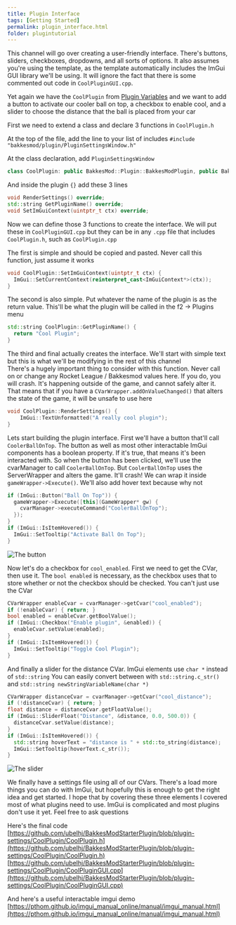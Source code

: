 ```yaml
---
title: Plugin Interface
tags: [Getting Started]
permalink: plugin_interface.html
folder: plugintutorial
---
```


This channel will go over creating a user-friendly interface. There's buttons, sliders, checkboxes, dropdowns, and all sorts of options. It also assumes you're using the template, as the template automatically includes the ImGui GUI library we'll be using. It will ignore the fact that there is some commented out code in `CoolPluginGUI.cpp`. 

Yet again we have the `CoolPlugin` from [Plugin Variables](plugin-variables.html) and we want to add a button to activate our cooler ball on top, a checkbox to enable cool, and a slider to choose the distance that the ball is placed from your car

First we need to extend a class and declare 3 functions in `CoolPlugin.h`

At the top of the file, add the line to your list of includes 
`#include "bakkesmod/plugin/PluginSettingsWindow.h"`

At the class declaration, add `PluginSettingsWindow`
```cpp
class CoolPlugin: public BakkesMod::Plugin::BakkesModPlugin, public BakkesMod::Plugin::PluginSettingsWindow
```

And inside the plugin `{}` add these 3 lines
```cpp
void RenderSettings() override;    
std::string GetPluginName() override;
void SetImGuiContext(uintptr_t ctx) override;
```

Now we can define those 3 functions to create the interface. We will put these in `CoolPluginGUI.cpp` but they can be in any `.cpp` file that includes `CoolPlugin.h`, such as `CoolPlugin.cpp`

The first is simple and should be copied and pasted. Never call this function, just assume it works
```cpp
void CoolPlugin::SetImGuiContext(uintptr_t ctx) {
  ImGui::SetCurrentContext(reinterpret_cast<ImGuiContext*>(ctx));
}
```
The second is also simple. Put whatever the name of the plugin is as the return value. This'll be what the plugin will be called in the f2 -> Plugins menu
```cpp
std::string CoolPlugin::GetPluginName() {
  return "Cool Plugin";
}
```
The third and final actually creates the interface. We'll start with simple text but this is what we'll be modifying in the rest of this channel  
There's a hugely important thing to consider with this function. Never call on or change any Rocket League / Bakkesmod values here. If you do, you will crash. It's happening outside of the game, and cannot safely alter it. That means that if you have a `CVarWrapper.addOnValueChanged()` that alters the state of the game, it will be unsafe to use here
```cpp
void CoolPlugin::RenderSettings() {
    ImGui::TextUnformatted("A really cool plugin");
}
```

Lets start building the plugin interface. First we'll have a button that'll call `CoolerBallOnTop`. The button as well as most other interactable ImGui components has a boolean property. If it's true, that means it's been interacted with. So when the button has been clicked, we'll use the cvarManager to call `CoolerBallOnTop`. But `CoolerBallOnTop` uses the ServerWrapper and alters the game. It'll crash! We can wrap it inside `gameWrapper->Execute()`. We'll also add hover text because why not
```cpp
if (ImGui::Button("Ball On Top")) {
  gameWrapper->Execute([this](GameWrapper* gw) { 
    cvarManager->executeCommand("CoolerBallOnTop"); 
  });
}
if (ImGui::IsItemHovered()) {
  ImGui::SetTooltip("Activate Ball On Top");
}
```

![The button](https://cdn.discordapp.com/attachments/863320309834186762/863537895444709416/unknown.png)

Now let's do a checkbox for `cool_enabled`. First we need to get the CVar, then use it. The `bool enabled` is necessary, as the checkbox uses that to store whether or not the checkbox should be checked. You can't just use the CVar
```cpp
CVarWrapper enableCvar = cvarManager->getCvar("cool_enabled");
if (!enableCvar) { return; }
bool enabled = enableCvar.getBoolValue();
if (ImGui::Checkbox("Enable plugin", &enabled)) {
  enableCvar.setValue(enabled);
}
if (ImGui::IsItemHovered()) {
  ImGui::SetTooltip("Toggle Cool Plugin");
}
```
And finally a slider for the distance CVar. 
ImGui elements use `char *` instead of `std::string` 
You can easily convert between with `std::string.c_str()` and `std::string newStringVariableName(char *)`
```cpp
CVarWrapper distanceCvar = cvarManager->getCvar("cool_distance");
if (!distanceCvar) { return; }
float distance = distanceCvar.getFloatValue();
if (ImGui::SliderFloat("Distance", &distance, 0.0, 500.0)) {
  distanceCvar.setValue(distance);
}
if (ImGui::IsItemHovered()) {
  std::string hoverText = "distance is " + std::to_string(distance);
  ImGui::SetTooltip(hoverText.c_str());
}
```

![The slider](https://cdn.discordapp.com/attachments/863320309834186762/863541774324203540/unknown.png)

We finally have a settings file using all of our CVars. There's a load more things you can do with ImGui, but hopefully this is enough to get the right idea and get started. I hope that by covering these three elements I covered most of what plugins need to use. ImGui is complicated and most plugins don't use it yet. Feel free to ask questions

Here's the final code  
[https://github.com/ubelhj/BakkesModStarterPlugin/blob/plugin-settings/CoolPlugin/CoolPlugin.h](https://github.com/ubelhj/BakkesModStarterPlugin/blob/plugin-settings/CoolPlugin/CoolPlugin.h)
[https://github.com/ubelhj/BakkesModStarterPlugin/blob/plugin-settings/CoolPlugin/CoolPluginGUI.cpp](https://github.com/ubelhj/BakkesModStarterPlugin/blob/plugin-settings/CoolPlugin/CoolPluginGUI.cpp)

And here's a useful interactable imgui demo
[https://pthom.github.io/imgui_manual_online/manual/imgui_manual.html](https://pthom.github.io/imgui_manual_online/manual/imgui_manual.html)